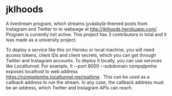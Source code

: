 # jklhoods
A livestream program, which streams jyväskylä-themed posts from Instagram and Twitter to to webpage at http://jklhoods.herokuapp.com/ . 
Program is currently not active. This project has 3 contributors in total and it was made as a university project.

To deploy a service like this on Heroku or local machine, you will need access tokens, client IDs and client secrets, which you can get through 
Twitter and Instagram accounts. To deploy it locally, you can use services like Localtunnel. For example, lt --port 8000 --subdomain nzmpqlpmhe
exposes localhost to web address https://nzmpqlpmhe.localtunnel.me/realtime . This can be used as a callback address to run the stream. In any case, 
the callback address must be an address, which Twitter and Instagram APIs can reach.
